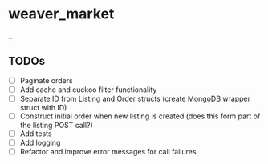 # weaver_market

..

## TODOs

- [ ] Paginate orders
- [ ] Add cache and cuckoo filter functionality
- [ ] Separate ID from Listing and Order structs (create MongoDB wrapper struct with ID)
- [ ] Construct initial order when new listing is created (does this form part of the listing POST call?)
- [ ] Add tests
- [ ] Add logging
- [ ] Refactor and improve error messages for call failures